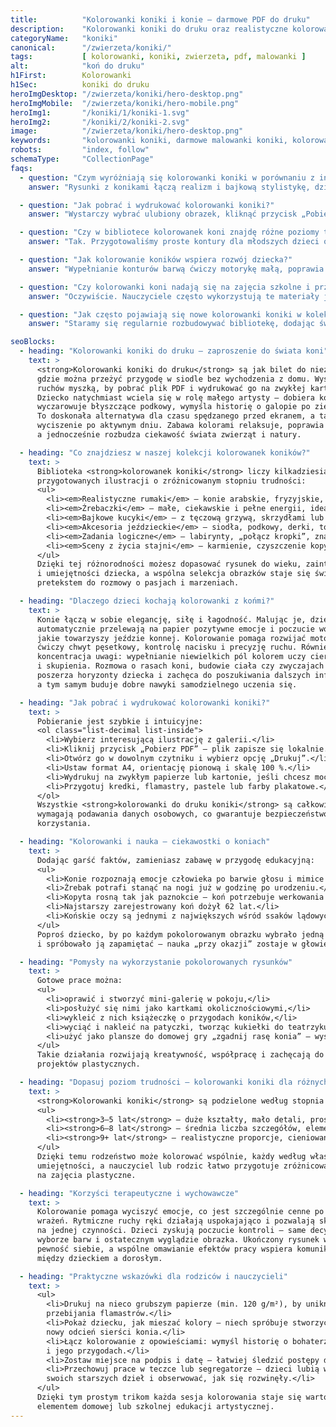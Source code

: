 ```yaml
---
title:          "Kolorowanki koniki i konie – darmowe PDF do druku"
description:    "Kolorowanki koniki do druku oraz realistyczne kolorowanki koni w formacie PDF. Pobierz bez logowania i drukuj kucyki, mustangi i rumaki w wysokiej jakości."
categoryName:   "koniki"
canonical:      "/zwierzeta/koniki/"
tags:           [ kolorowanki, koniki, zwierzeta, pdf, malowanki ]
alt:            "koń do druku"
h1First:        Kolorowanki
h1Sec:          koniki do druku
heroImgDesktop: "/zwierzeta/koniki/hero-desktop.png"
heroImgMobile:  "/zwierzeta/koniki/hero-mobile.png"
heroImg1:       "/koniki/1/koniki-1.svg"
heroImg2:       "/koniki/2/koniki-2.svg"
image:          "/zwierzeta/koniki/hero-desktop.png"
keywords:       "kolorowanki koniki, darmowe malowanki koniki, kolorowanki zwierzeta"
robots:         "index, follow"
schemaType:     "CollectionPage"
faqs:
  - question: "Czym wyróżniają się kolorowanki koniki w porównaniu z innymi motywami?"
    answer: "Rysunki z konikami łączą realizm i bajkową stylistykę, dzięki czemu dzieci mogą poznać prawdziwe rasy koni, a jednocześnie puścić wodze fantazji, tworząc własne magiczne wersje ulubionych zwierząt."

  - question: "Jak pobrać i wydrukować kolorowanki koniki?"
    answer: "Wystarczy wybrać ulubiony obrazek, kliknąć przycisk „Pobierz PDF”, a następnie wydrukować plik w skali 100 % na papierze A4. Nie trzeba zakładać konta ani podawać danych osobowych."

  - question: "Czy w bibliotece kolorowanek koni znajdę różne poziomy trudności?"
    answer: "Tak. Przygotowaliśmy proste kontury dla młodszych dzieci oraz bardziej szczegółowe sceny z końmi w galopie, które sprawdzą się u starszaków."

  - question: "Jak kolorowanie koników wspiera rozwój dziecka?"
    answer: "Wypełnianie konturów barwą ćwiczy motorykę małą, poprawia koordynację oko-ręka i uczy cierpliwości. Tematyka jeździecka rozwija też zainteresowanie przyrodą oraz zachęca do poznawania nowych słów, takich jak grzywa czy podkowa."

  - question: "Czy kolorowanki koni nadają się na zajęcia szkolne i przedszkolne?"
    answer: "Oczywiście. Nauczyciele często wykorzystują te materiały jako urozmaicenie lekcji przyrody, a także podczas ćwiczeń grafomotorycznych i plastycznych."

  - question: "Jak często pojawiają się nowe kolorowanki koniki w kolekcji?"
    answer: "Staramy się regularnie rozbudowywać bibliotekę, dodając świeże ilustracje co kilka tygodni, aby dzieci zawsze mogły znaleźć nowy, ciekawy wzór do pokolorowania."

seoBlocks:
  - heading: "Kolorowanki koniki do druku – zaproszenie do świata koni"
    text: >
      <strong>Kolorowanki koniki do druku</strong> są jak bilet do niezwykłej krainy,
      gdzie można przeżyć przygodę w siodle bez wychodzenia z domu. Wystarczy kilka
      ruchów myszką, by pobrać plik PDF i wydrukować go na zwykłej kartce A4.
      Dziecko natychmiast wciela się w rolę małego artysty – dobiera kolory grzywy,
      wyczarowuje błyszczące podkowy, wymyśla historię o galopie po zielonej łące.
      To doskonała alternatywa dla czasu spędzanego przed ekranem, a także sposób na
      wyciszenie po aktywnym dniu. Zabawa kolorami relaksuje, poprawia nastrój,
      a jednocześnie rozbudza ciekawość świata zwierząt i natury.

  - heading: "Co znajdziesz w naszej kolekcji kolorowanek koników?"
    text: >
      Biblioteka <strong>kolorowanek koniki</strong> liczy kilkadziesiąt starannie
      przygotowanych ilustracji o zróżnicowanym stopniu trudności:
      <ul>
        <li><em>Realistyczne rumaki</em> – konie arabskie, fryzyjskie, kuce islandzkie;</li>
        <li><em>Źrebaczki</em> – małe, ciekawskie i pełne energii, idealne dla młodszych dzieci;</li>
        <li><em>Bajkowe kucyki</em> – z tęczową grzywą, skrzydłami lub magicznym rogiem;</li>
        <li><em>Akcesoria jeździeckie</em> – siodła, podkowy, derki, toczki, wiadra z owsem;</li>
        <li><em>Zadania logiczne</em> – labirynty, „połącz kropki”, znajdź różnice;</li>
        <li><em>Sceny z życia stajni</em> – karmienie, czyszczenie kopyt, trening na padoku.</li>
      </ul>
      Dzięki tej różnorodności możesz dopasować rysunek do wieku, zainteresowań
      i umiejętności dziecka, a wspólna selekcja obrazków staje się świetnym
      pretekstem do rozmowy o pasjach i marzeniach.

  - heading: "Dlaczego dzieci kochają kolorowanki z końmi?"
    text: >
      Konie łączą w sobie elegancję, siłę i łagodność. Malując je, dzieci
      automatycznie przelewają na papier pozytywne emocje i poczucie wolności,
      jakie towarzyszy jeździe konnej. Kolorowanie pomaga rozwijać motorykę małą –
      ćwiczy chwyt pęsetkowy, kontrolę nacisku i precyzję ruchu. Równie ważna jest
      koncentracja uwagi: wypełnianie niewielkich pól kolorem uczy cierpliwości
      i skupienia. Rozmowa o rasach koni, budowie ciała czy zwyczajach tych zwierząt
      poszerza horyzonty dziecka i zachęca do poszukiwania dalszych informacji,
      a tym samym buduje dobre nawyki samodzielnego uczenia się.

  - heading: "Jak pobrać i wydrukować kolorowanki koniki?"
    text: >
      Pobieranie jest szybkie i intuicyjne:
      <ol class="list-decimal list-inside">
        <li>Wybierz interesującą ilustrację z galerii.</li>
        <li>Kliknij przycisk „Pobierz PDF” – plik zapisze się lokalnie.</li>
        <li>Otwórz go w dowolnym czytniku i wybierz opcję „Drukuj”.</li>
        <li>Ustaw format A4, orientację pionową i skalę 100 %.</li>
        <li>Wydrukuj na zwykłym papierze lub kartonie, jeśli chcesz mocniejszy arkusz.</li>
        <li>Przygotuj kredki, flamastry, pastele lub farby plakatowe.</li>
      </ol>
      Wszystkie <strong>kolorowanki do druku koniki</strong> są całkowicie darmowe i nie
      wymagają podawania danych osobowych, co gwarantuje bezpieczeństwo i wygodę
      korzystania.

  - heading: "Kolorowanki i nauka – ciekawostki o koniach"
    text: >
      Dodając garść faktów, zamieniasz zabawę w przygodę edukacyjną:
      <ul>
        <li>Konie rozpoznają emocje człowieka po barwie głosu i mimice twarzy.</li>
        <li>Źrebak potrafi stanąć na nogi już w godzinę po urodzeniu.</li>
        <li>Kopyta rosną tak jak paznokcie – koń potrzebuje werkowania co 6–8 tygodni.</li>
        <li>Najstarszy zarejestrowany koń dożył 62 lat.</li>
        <li>Końskie oczy są jednymi z największych wśród ssaków lądowych.</li>
      </ul>
      Poproś dziecko, by po każdym pokolorowanym obrazku wybrało jedną ciekawostkę
      i spróbowało ją zapamiętać – nauka „przy okazji” zostaje w głowie na długo.

  - heading: "Pomysły na wykorzystanie pokolorowanych rysunków"
    text: >
      Gotowe prace można:
      <ul>
        <li>oprawić i stworzyć mini-galerię w pokoju,</li>
        <li>posłużyć się nimi jako kartkami okolicznościowymi,</li>
        <li>wykleić z nich książeczkę o przygodach koników,</li>
        <li>wyciąć i nakleić na patyczki, tworząc kukiełki do teatrzyku,</li>
        <li>użyć jako plansze do domowej gry „zgadnij rasę konia” – wystarczy dopisać nazwy.</li>
      </ul>
      Takie działania rozwijają kreatywność, współpracę i zachęcają do kolejnych
      projektów plastycznych.

  - heading: "Dopasuj poziom trudności – kolorowanki koniki dla różnych grup wiekowych"
    text: >
      <strong>Kolorowanki koniki</strong> są podzielone według stopnia szczegółowości:
      <ul>
        <li><strong>3–5 lat</strong> – duże kształty, mało detali, proste linie;</li>
        <li><strong>6–8 lat</strong> – średnia liczba szczegółów, elementy zadaniowe (labirynty, kropki);</li>
        <li><strong>9+ lat</strong> – realistyczne proporcje, cieniowanie, tło krajobrazowe.</li>
      </ul>
      Dzięki temu rodzeństwo może kolorować wspólnie, każdy według własnych
      umiejętności, a nauczyciel lub rodzic łatwo przygotuje zróżnicowane materiały
      na zajęcia plastyczne.

  - heading: "Korzyści terapeutyczne i wychowawcze"
    text: >
      Kolorowanie pomaga wyciszyć emocje, co jest szczególnie cenne po dniu pełnym
      wrażeń. Rytmiczne ruchy ręki działają uspokajająco i pozwalają skupić uwagę
      na jednej czynności. Dzieci zyskują poczucie kontroli – same decydują o
      wyborze barw i ostatecznym wyglądzie obrazka. Ukończony rysunek wzmacnia
      pewność siebie, a wspólne omawianie efektów pracy wspiera komunikację
      między dzieckiem a dorosłym.

  - heading: "Praktyczne wskazówki dla rodziców i nauczycieli"
    text: >
      <ul>
        <li>Drukuj na nieco grubszym papierze (min. 120 g/m²), by uniknąć
        przebijania flamastrów.</li>
        <li>Pokaż dziecku, jak mieszać kolory – niech spróbuje stworzyć
        nowy odcień sierści konia.</li>
        <li>Łącz kolorowanie z opowieściami: wymyśl historię o bohaterze-rumaku
        i jego przygodach.</li>
        <li>Zostaw miejsce na podpis i datę – łatwiej śledzić postępy dziecka.</li>
        <li>Przechowuj prace w teczce lub segregatorze – dzieci lubią wracać do
        swoich starszych dzieł i obserwować, jak się rozwinęły.</li>
      </ul>
      Dzięki tym prostym trikom każda sesja kolorowania staje się wartościowym
      elementem domowej lub szkolnej edukacji artystycznej.
---
```

